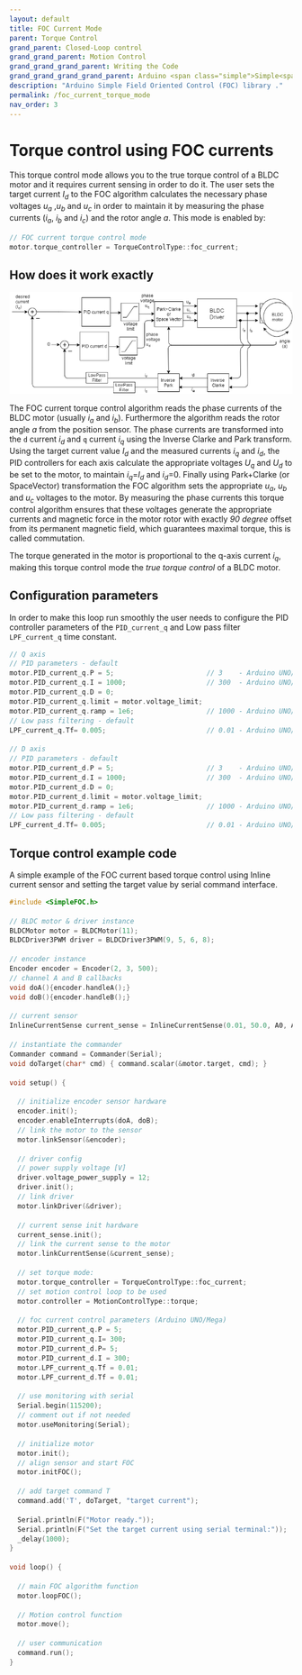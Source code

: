 ```yaml
---
layout: default
title: FOC Current Mode
parent: Torque Control
grand_parent: Closed-Loop control
grand_grand_parent: Motion Control
grand_grand_grand_parent: Writing the Code
grand_grand_grand_grand_parent: Arduino <span class="simple">Simple<span class="foc">FOC</span>library</span>
description: "Arduino Simple Field Oriented Control (FOC) library ."
permalink: /foc_current_torque_mode
nav_order: 3 
---
```


# Torque control using FOC currents 
This torque control mode allows you to the true torque control of a BLDC motor and it requires current sensing in order to do it. The user sets the target current <i>I<sub>d</sub></i> to the FOC algorithm calculates the necessary phase voltages <i>u<sub>a</sub></i> ,<i>u<sub>b</sub></i> and <i>u<sub>c</sub></i> in order to maintain it by measuring the phase currents (<i>i<sub>a</sub></i>, <i>i<sub>b</sub></i> and <i>i<sub>c</sub></i>) and the rotor angle <i>a</i>. This mode is enabled by:
```cpp
// FOC current torque control mode
motor.torque_controller = TorqueControlType::foc_current;
```

## How does it work exactly
 <a name="foc_image"></a><img src="extras/Images/foc_current_mode.png">


The FOC current torque control algorithm reads the phase currents of the BLDC motor (usually <i>i<sub>a</sub></i> and <i>i<sub>b</sub></i>). Furthermore the algorithm reads the rotor angle <i>a</i> from the position sensor. The phase currents are transformed into the `d` current <i>i<sub>d</sub></i> and `q` current <i>i<sub>q</sub></i> using the Inverse Clarke and Park transform. Using the target current value <i>I<sub>d</sub></i> and the measured currents <i>i<sub>q</sub></i> and <i>i<sub>d</sub></i>, the PID controllers for each axis calculate the appropriate voltages <i>U<sub>q</sub></i> and <i>U<sub>d</sub></i> to be set to the motor, to maintain <i>i<sub>q</sub></i>=<i>I<sub>d</sub></i> and <i>i<sub>d</sub></i>=0. Finally using Park+Clarke (or SpaceVector) transformation the FOC algorithm sets the appropriate <i>u<sub>a</sub></i>, <i>u<sub>b</sub></i> and <i>u<sub>c</sub></i> voltages to the motor. By measuring the phase currents this torque control algorithm ensures that these voltages generate the appropriate currents and magnetic force in the motor rotor with exactly <i>90 degree</i> offset from its permanent magnetic field, which guarantees maximal torque, this is called commutation.

The torque generated in the motor is proportional to the q-axis current <i>i<sub>q</sub></i>, making this torque control mode the *true torque control* of a BLDC motor.  

## Configuration parameters
In order to make this loop run smoothly the user needs to configure the PID controller parameters of the `PID_current_q` and Low pass filter `LPF_current_q` time constant.
```cpp
// Q axis
// PID parameters - default 
motor.PID_current_q.P = 5;                       // 3    - Arduino UNO/MEGA
motor.PID_current_q.I = 1000;                    // 300  - Arduino UNO/MEGA
motor.PID_current_q.D = 0;
motor.PID_current_q.limit = motor.voltage_limit; 
motor.PID_current_q.ramp = 1e6;                  // 1000 - Arduino UNO/MEGA
// Low pass filtering - default 
LPF_current_q.Tf= 0.005;                         // 0.01 - Arduino UNO/MEGA

// D axis
// PID parameters - default 
motor.PID_current_d.P = 5;                       // 3    - Arduino UNO/MEGA
motor.PID_current_d.I = 1000;                    // 300  - Arduino UNO/MEGA
motor.PID_current_d.D = 0;
motor.PID_current_d.limit = motor.voltage_limit; 
motor.PID_current_d.ramp = 1e6;                  // 1000 - Arduino UNO/MEGA
// Low pass filtering - default 
LPF_current_d.Tf= 0.005;                         // 0.01 - Arduino UNO/MEGA
```


## Torque control example code

A simple example of the FOC current based torque control using Inline current sensor and setting the target value by serial command interface. 

```cpp
#include <SimpleFOC.h>

// BLDC motor & driver instance
BLDCMotor motor = BLDCMotor(11);
BLDCDriver3PWM driver = BLDCDriver3PWM(9, 5, 6, 8);

// encoder instance
Encoder encoder = Encoder(2, 3, 500);
// channel A and B callbacks
void doA(){encoder.handleA();}
void doB(){encoder.handleB();}

// current sensor
InlineCurrentSense current_sense = InlineCurrentSense(0.01, 50.0, A0, A2);

// instantiate the commander
Commander command = Commander(Serial);
void doTarget(char* cmd) { command.scalar(&motor.target, cmd); }

void setup() { 
  
  // initialize encoder sensor hardware
  encoder.init();
  encoder.enableInterrupts(doA, doB); 
  // link the motor to the sensor
  motor.linkSensor(&encoder);

  // driver config
  // power supply voltage [V]
  driver.voltage_power_supply = 12;
  driver.init();
  // link driver
  motor.linkDriver(&driver);

  // current sense init hardware
  current_sense.init();
  // link the current sense to the motor
  motor.linkCurrentSense(&current_sense);

  // set torque mode:
  motor.torque_controller = TorqueControlType::foc_current; 
  // set motion control loop to be used
  motor.controller = MotionControlType::torque;

  // foc current control parameters (Arduino UNO/Mega)
  motor.PID_current_q.P = 5;
  motor.PID_current_q.I= 300;
  motor.PID_current_d.P= 5;
  motor.PID_current_d.I = 300;
  motor.LPF_current_q.Tf = 0.01; 
  motor.LPF_current_d.Tf = 0.01; 

  // use monitoring with serial 
  Serial.begin(115200);
  // comment out if not needed
  motor.useMonitoring(Serial);

  // initialize motor
  motor.init();
  // align sensor and start FOC
  motor.initFOC();

  // add target command T
  command.add('T', doTarget, "target current");

  Serial.println(F("Motor ready."));
  Serial.println(F("Set the target current using serial terminal:"));
  _delay(1000);
}

void loop() {

  // main FOC algorithm function
  motor.loopFOC();

  // Motion control function
  motor.move();

  // user communication
  command.run();
}
```